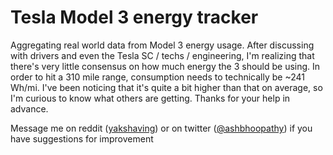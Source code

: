 # Tesla Model 3 energy tracker

Aggregating real world data from Model 3 energy usage.   After discussing with drivers and even the Tesla SC / techs / engineering,  I'm realizing that there's very little consensus on how much energy the 3 should be using.  In order to hit a 310 mile range, consumption needs to technically be ~241 Wh/mi.  I've been noticing that it's quite a bit higher than that on average, so I'm curious to know what others are getting.   Thanks for your help in advance.

Message me on reddit (<a href="https://www.reddit.com/user/yakshaving">yakshaving</a>) or on twitter (<a href="http://twitter.com/ashbhoopathy">@ashbhoopathy</a>) if you have suggestions for improvement